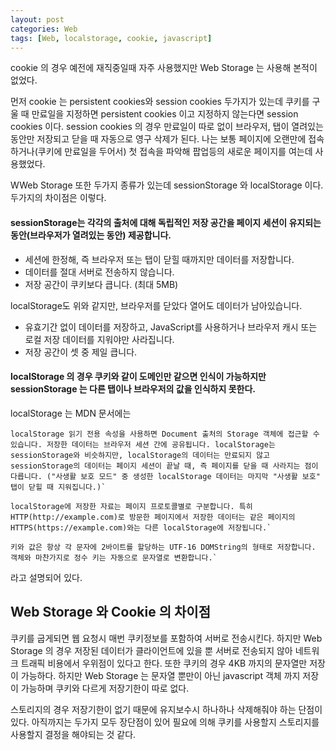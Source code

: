 ```yaml
---
layout: post
categories: Web
tags: [Web, localstorage, cookie, javascript]
---
```

cookie 의 경우 예전에 재직중일때 자주 사용했지만 Web Storage 는 사용해 본적이 없었다.

먼저 cookie 는 persistent cookies와 session cookies 두가지가 있는데 쿠키를 구울 때 만료일을 지정하면 persistent cookies 이고 지정하지 않는다면 session cookies 이다. session cookies 의 경우 만료일이 따로 없이 브라우저, 탭이 열려있는 동안만 저장되고 닫을 때 자동으로 영구 삭제가 된다. 나는 보통 페이지에 오랜만에 접속하거나(쿠키에 만료일을 두어서) 첫 접속을 파악해 팝업등의 새로운 페이지를 여는데 사용했었다.

WWeb Storage 또한 두가지 종류가 있는데 sessionStorage 와 localStorage 이다. 두가지의 차이점은 이렇다.

#### sessionStorage는 각각의 출처에 대해 독립적인 저장 공간을 페이지 세션이 유지되는 동안(브라우저가 열려있는 동안) 제공합니다.

+ 세션에 한정해, 즉 브라우저 또는 탭이 닫힐 때까지만 데이터를 저장합니다.
+ 데이터를 절대 서버로 전송하지 않습니다.
+ 저장 공간이 쿠키보다 큽니다. (최대 5MB)

localStorage도 위와 같지만, 브라우저를 닫았다 열어도 데이터가 남아있습니다.
+ 유효기간 없이 데이터를 저장하고, JavaScript를 사용하거나 브라우저 캐시 또는 로컬 저장 데이터를 지워야만 사라집니다.
+ 저장 공간이 셋 중 제일 큽니다.


#### localStorage 의 경우 쿠키와 같이 도메인만 같으면 인식이 가능하지만 sessionStorage 는 다른 탭이나 브라우저의 값을 인식하지 못한다.

localStorage 는 MDN 문서에는 

```
localStorage 읽기 전용 속성을 사용하면 Document 출처의 Storage 객체에 접근할 수 있습니다. 저장한 데이터는 브라우저 세션 간에 공유됩니다. localStorage는 sessionStorage와 비슷하지만, localStorage의 데이터는 만료되지 않고 sessionStorage의 데이터는 페이지 세션이 끝날 때, 즉 페이지를 닫을 때 사라지는 점이 다릅니다. ("사생활 보호 모드" 중 생성한 localStorage 데이터는 마지막 "사생활 보호" 탭이 닫힐 때 지워집니다.)`

localStorage에 저장한 자료는 페이지 프로토콜별로 구분합니다. 특히 HTTP(http://example.com)로 방문한 페이지에서 저장한 데이터는 같은 페이지의 HTTPS(https://example.com)와는 다른 localStorage에 저장됩니다.`

키와 값은 항상 각 문자에 2바이트를 할당하는 UTF-16 DOMString의 형태로 저장합니다. 객체와 마찬가지로 정수 키는 자동으로 문자열로 변환합니다.`
```

라고 설명되어 있다. 


## Web Storage 와 Cookie 의 차이점

쿠키를 굽게되면 웹 요청시 매번 쿠키정보를 포함하여 서버로 전송시킨다. 하지만 Web Storage 의 경우 저장된 데이터가 클라이언트에 있을 뿐 서버로 전송되지 않아 네트워크 트래픽 비용에서 우위점이 있다고 한다. 또한 쿠키의 경우 4KB 까지의 문자열만 저장이 가능하다. 하지만 Web Storage 는 문자열 뿐만이 아닌 javascript 객체 까지 저장이 가능하며 쿠키와 다르게 저장기한이 따로 없다.

스토리지의 경우 저장기한이 없기 때문에 유지보수시 하나하나 삭제해줘야 하는 단점이 있다. 아직까지는 두가지 모두 장단점이 있어 필요에 의해 쿠키를 사용할지 스토리지를 사용할지 결정을 해야되는 것 같다. 

